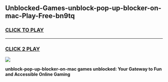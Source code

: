 
## Unblocked-Games-unblock-pop-up-blocker-on-mac-Play-Free-bn9tq
<h3>
<a href="https://premium76.site?title=unblock-pop-up-blocker-on-mac&ref=23A">CLICK TO PLAY</a></h3>
<hr>

<h3>
<a href="https://premium76.site?title=unblock-pop-up-blocker-on-mac&ref=23A">CLICK 2 PLAY</a>
  
</h3>

<a href="https://premium76.site?title=unblock-pop-up-blocker-on-mac&ref=23A"><img src="https://clearcache.store/games.png"></a>


**unblock-pop-up-blocker-on-mac games unblocked: Your Gateway to Fun and Accessible Online Gaming**

